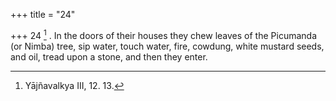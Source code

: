 +++
title = "24"

+++
24 [^7] . In the doors of their houses they chew leaves of the Picumanda (or Nimba) tree, sip water, touch water, fire, cowdung, white mustard seeds, and oil, tread upon a stone, and then they enter.


[^7]:  Yājñavalkya III, 12. 13.

